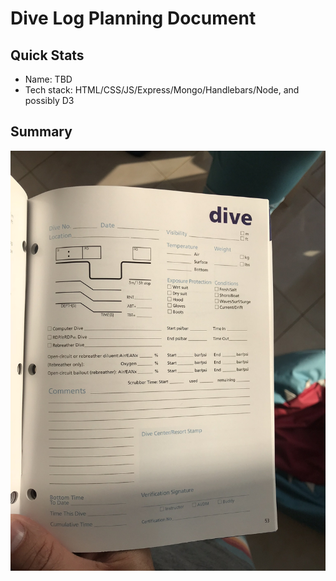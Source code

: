 # Dive Log Planning Document

## Quick Stats
+ Name: TBD
+ Tech stack: HTML/CSS/JS/Express/Mongo/Handlebars/Node, and possibly D3

## Summary
![An image of a PADI-style dive log](dive_log_example.jpeg)
 